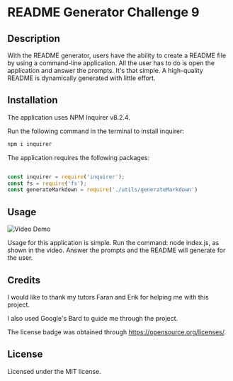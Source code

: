 # README Generator Challenge 9


## Description

With the README generator, users have the ability to create a README file by using a command-line application.  All the user has to do is open the application and answer the prompts.  It's that simple. A high-quality README is dynamically generated with little effort.


## Installation

The application uses NPM Inquirer v8.2.4.

Run the following command in the terminal to install inquirer:

```bash
npm i inquirer
```

The application requires the following packages:

```javascript

const inquirer = require('inquirer');
const fs = require('fs');
const generateMarkdown = require('./utils/generateMarkdown')

```


## Usage

![Video Demo](https://drive.google.com/file/d/1ERXn8-cRmDUHD6Ket9tqrEGAc5wIowdK/view)

Usage for this application is simple.  Run the command: node index.js, as shown in the video.  Answer the prompts and the README will generate for the user.


## Credits

I would like to thank my tutors Faran and Erik for helping me with this project.

I also used Google's Bard to guide me through the project.

The license badge was obtained through https://opensource.org/licenses/.


## License

Licensed under the MIT license.
